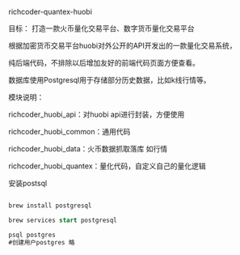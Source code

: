 richcoder-quantex-huobi

目标： 打造一款火币量化交易平台、数字货币量化交易平台

根据加密货币交易平台huobi对外公开的API开发出的一款量化交易系统，

纯后端代码，不排除以后增加友好的前端代码页面方便查看。

数据库使用Postgresql用于存储部分历史数据，比如k线行情等。

模块说明：

richcoder_huobi_api：对huobi api进行封装，方便使用

richcoder_huobi_common：通用代码

richcoder_huobi_data：火币数据抓取落库 如行情

richcoder_huobi_quantex：量化代码，自定义自己的量化逻辑


安装postsql

```sql

brew install postgresql

brew services start postgresql

psql postgres
#创建用户postgres 略

```


